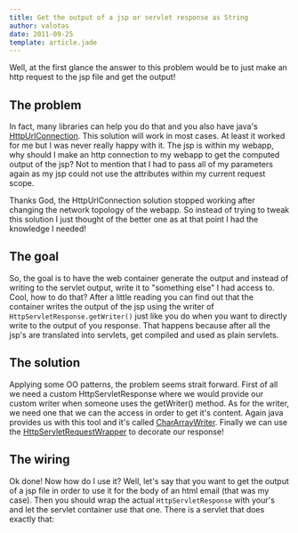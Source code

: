 ```yaml
---
title: Get the output of a jsp or servlet response as String
author: valotas
date: 2011-09-25
template: article.jade
---
```

Well, at the first glance the answer to this problem would be to just make an http request to the jsp file and get the output! 

## The problem
In fact, many libraries can help you do that and you also have java's [HttpUrlConnection][httpurlconn]. This solution will work in most cases. At least it worked for me but I was never really happy with it. The jsp is within my webapp, why should I make an http connection to my webapp to get the computed output of the jsp? Not to mention that I had to pass all of my parameters again as my jsp could not use the attributes within my current request scope.

Thanks God, the HttpUrlConnection solution stopped working after changing the network topology of the webapp. So instead of trying to tweak this solution I just thought of the better one as at that point I had the knowledge I needed! 

## The goal
So, the goal is to have the web container generate the output and instead of writing to the servlet output, write it to "something else" I had access to. Cool, how to do that? After a little reading you can find out that the container writes the output of the jsp using the writer of `HttpServletResponse.getWriter()` just like you do when you want to directly write to the output of you response. That happens because after all the jsp's are translated into servlets, get compiled and used as plain servlets.

## The solution
Applying some OO patterns, the problem seems strait forward. First of all we need a custom HttpServletResponse where we would provide our custom writer when someone uses the getWriter() method. As for the writer, we need one that we can the access in order to get it's content. Again java provides us with this tool and it's called [CharArrayWriter][chararr]. Finally we can use the [HttpServletRequestWrapper][httpwrapper] to decorate our response!

<script src="https://gist.github.com/1240545.js?file=CharArrayWriterResponse.java"></script>

## The wiring
Ok done! Now how do I use it? Well, let's say that you want to get the output of a jsp file in order to use it for the body of an html email (that was my case). Then you should wrap the actual `HttpServletResponse` with your's and let the servlet container use that one. There is a servlet that does exactly that:

<script src="https://gist.github.com/1240545.js?file=ServletUsingCustomResponse.java"></script>

[httpurlconn]: http://download.oracle.com/javase/1.4.2/docs/api/java/net/HttpURLConnection.html
[chararr]: http://download.oracle.com/javase/1.4.2/docs/api/java/io/CharArrayWriter.html
[httpwrapper]: http://download.oracle.com/javaee/1.3/api/javax/servlet/http/HttpServletResponseWrapper.html
